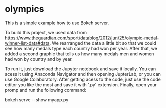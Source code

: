 # olympics

This is a simple example how to use Bokeh server.

To build this project, we used data from https://www.theguardian.com/sport/datablog/2012/jun/25/olympic-medal-winner-list-data#data.
We rearranged the data a little bit so that we could see how many medals type each country had won per year. After that, we added a second graphic that tells us how many medals men and women had won by country and by year.

To run it, just download the Jupyter notebook and save it locally. You can acess it using Anaconda Navigator and then opening JupterLab, or you can use Google Colaboratory.
After getting acess to the code, just use the code editor you like the most and save it with '.py' extension.
Finally, open your promp and run the following command:

bokeh serve --show myapp.py
